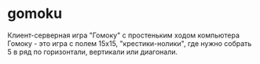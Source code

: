 # gomoku
Клиент-серверная игра "Гомоку" с простеньким ходом компьютера
Гомоку - это игра с полем 15х15, "крестики-нолики", где нужно собрать 5 в ряд по горизонтали, вертикали или диагонали.
